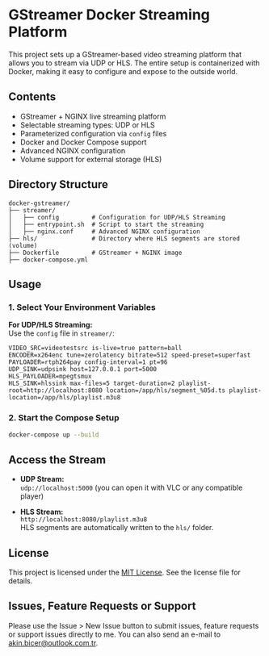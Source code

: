 # GStreamer Docker Streaming Platform

This project sets up a GStreamer-based video streaming platform that allows you to stream via UDP or HLS. The entire setup is containerized with Docker, making it easy to configure and expose to the outside world.

## Contents

- GStreamer + NGINX live streaming platform
- Selectable streaming types: UDP or HLS
- Parameterized configuration via `config` files
- Docker and Docker Compose support
- Advanced NGINX configuration
- Volume support for external storage (HLS)

## Directory Structure

```
docker-gstreamer/
├── streamer/
│   ├── config         # Configuration for UDP/HLS Streaming
│   ├── entrypoint.sh  # Script to start the streaming
│   ├── nginx.conf     # Advanced NGINX configuration
├── hls/               # Directory where HLS segments are stored (volume)
├── Dockerfile         # GStreamer + NGINX image
├── docker-compose.yml
```

## Usage

### 1. Select Your Environment Variables

**For UDP/HLS Streaming:**  
Use the `config` file in `streamer/`:

```env
VIDEO_SRC=videotestsrc is-live=true pattern=ball
ENCODER=x264enc tune=zerolatency bitrate=512 speed-preset=superfast
PAYLOADER=rtph264pay config-interval=1 pt=96
UDP_SINK=udpsink host=127.0.0.1 port=5000
HLS_PAYLOADER=mpegtsmux
HLS_SINK=hlssink max-files=5 target-duration=2 playlist-root=http://localhost:8080 location=/app/hls/segment_%05d.ts playlist-location=/app/hls/playlist.m3u8
```

### 2. Start the Compose Setup

```bash
docker-compose up --build
```

## Access the Stream

- **UDP Stream:**  
  `udp://localhost:5000` (you can open it with VLC or any compatible player)

- **HLS Stream:**  
  `http://localhost:8080/playlist.m3u8`  
  HLS segments are automatically written to the `hls/` folder.

## License

This project is licensed under the [MIT License](LICENSE). See the license file for details.

## Issues, Feature Requests or Support

Please use the Issue > New Issue button to submit issues, feature requests or support issues directly to me. You can also send an e-mail to akin.bicer@outlook.com.tr.
